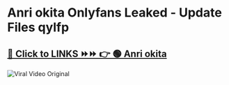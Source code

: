 
 # Anri okita Onlyfans Leaked - Update Files qylfp

## <h2><a href="https://clipsfans.com/Anri_okita&ref=git">🔗 Click to LINKS ⏩⏩ 👉 🟢 Anri okita </a></h2>

<a href="https://clipsfans.com/Anri_okita&ref=git" rel="nofollow" data-target="animated-image.originalLink"><img src="https://i.ibb.co.com/xMMVF88/686577567.gif" alt="Viral Video Original" style="max-width: 100%; display: inline-block;" data-target="animated-image.originalImage"></a>

